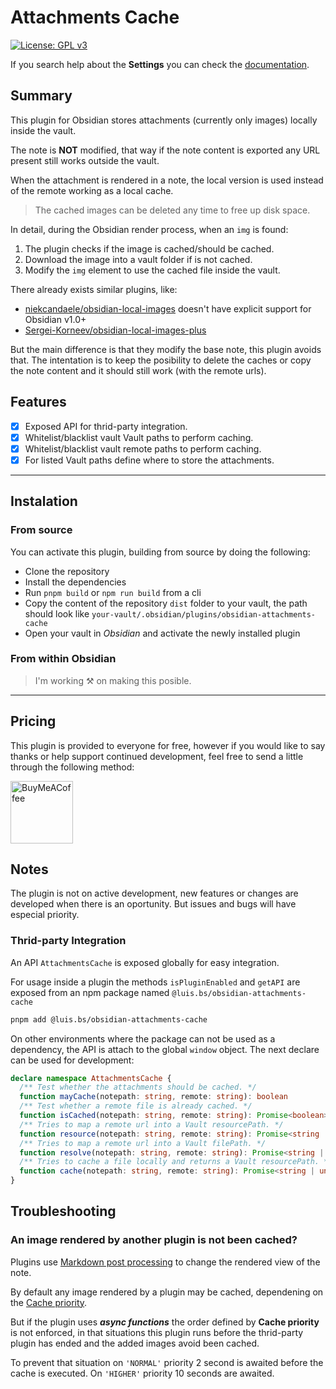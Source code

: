 # Attachments Cache

[![License: GPL v3](https://img.shields.io/badge/License-GPL--3.0-blue.svg)](https://opensource.org/licenses/gpl-3)

If you search help about the **Settings** you can check the [documentation](./docs/settings.md).

## Summary

This plugin for Obsidian stores attachments (currently only images) locally inside the vault.

The note is **NOT** modified, that way if the note content is exported any URL present still works outside the vault.

When the attachment is rendered in a note, the local version is used instead of the remote working as a local cache.

> The cached images can be deleted any time to free up disk space.

In detail, during the Obsidian render process, when an `img` is found:

1. The plugin checks if the image is cached/should be cached.
2. Download the image into a vault folder if is not cached.
3. Modify the `img` element to use the cached file inside the vault.

There already exists similar plugins, like:

- [niekcandaele/obsidian-local-images](https://github.com/niekcandaele/obsidian-local-images) doesn't have explicit support for Obsidian v1.0+
- [Sergei-Korneev/obsidian-local-images-plus](https://github.com/Sergei-Korneev/obsidian-local-images-plus)

But the main difference is that they modify the base note, this plugin avoids that. The intentation is to keep the posibility to delete the caches or copy the note content and it should still work (with the remote urls).

## Features

- [x] Exposed API for thrid-party integration.
- [x] Whitelist/blacklist vault Vault paths to perform caching.
- [x] Whitelist/blacklist vault remote paths to perform caching.
- [x] For listed Vault paths define where to store the attachments.

---

## Instalation

### From source

You can activate this plugin, building from source by doing the following:

- Clone the repository
- Install the dependencies
- Run `pnpm build` or `npm run build` from a cli
- Copy the content of the repository `dist` folder to your vault, the path should look like `your-vault/.obsidian/plugins/obsidian-attachments-cache`
- Open your vault in _Obsidian_ and activate the newly installed plugin

### From within Obsidian

> I'm working ⚒️ on making this posible.

<!-- From Obsidian v1.1+, you can activate this plugin within Obsidian by doing the following:

- Open Settings > Third-party plugin
- Make sure Safe mode is **off**
- Click Browse community plugins
- Search for "Attachments Cache"
- Click Install
- Once installed, close the community plugins window and activate the newly installed plugin -->

---

## Pricing

This plugin is provided to everyone for free, however if you would like to
say thanks or help support continued development, feel free to send a little
through the following method:

[<img src="https://cdn.buymeacoffee.com/buttons/v2/default-yellow.png" alt="BuyMeACoffee" width="100">](https://www.buymeacoffee.com/luisbs)

## Notes

The plugin is not on active development, new features or changes are developed when there is an oportunity. But issues and bugs will have especial priority.

### Thrid-party Integration

An API `AttachmentsCache` is exposed globally for easy integration.

For usage inside a plugin the methods `isPluginEnabled` and `getAPI` are exposed from an npm package named `@luis.bs/obsidian-attachments-cache`

```sh
pnpm add @luis.bs/obsidian-attachments-cache
```

On other environments where the package can not be used as a dependency, the API is attach to the global `window` object. The next declare can be used for development:

```ts
declare namespace AttachmentsCache {
  /** Test whether the attachments should be cached. */
  function mayCache(notepath: string, remote: string): boolean
  /** Test whether a remote file is already cached. */
  function isCached(notepath: string, remote: string): Promise<boolean>
  /** Tries to map a remote url into a Vault resourcePath. */
  function resource(notepath: string, remote: string): Promise<string | undefined>
  /** Tries to map a remote url into a Vault filePath. */
  function resolve(notepath: string, remote: string): Promise<string | undefined>
  /** Tries to cache a file locally and returns a Vault resourcePath. */
  function cache(notepath: string, remote: string): Promise<string | undefined>
}
```

## Troubleshooting

### An image rendered by another plugin is not been cached?

Plugins use [Markdown post processing](https://docs.obsidian.md/Plugins/Editor/Markdown+post+processing) to change the rendered view of the note.

By default any image rendered by a plugin may be cached, dependening on the [Cache priority](./docs/settings.md#cache-priority).

But if the plugin uses _**async functions**_ the order defined by **Cache priority** is not enforced, in that situations this plugin runs before the thrid-party plugin has ended and the added images avoid been cached.

To prevent that situation on `'NORMAL'` priority 2 second is awaited before the cache is executed.
On `'HIGHER'` priority 10 seconds are awaited.
